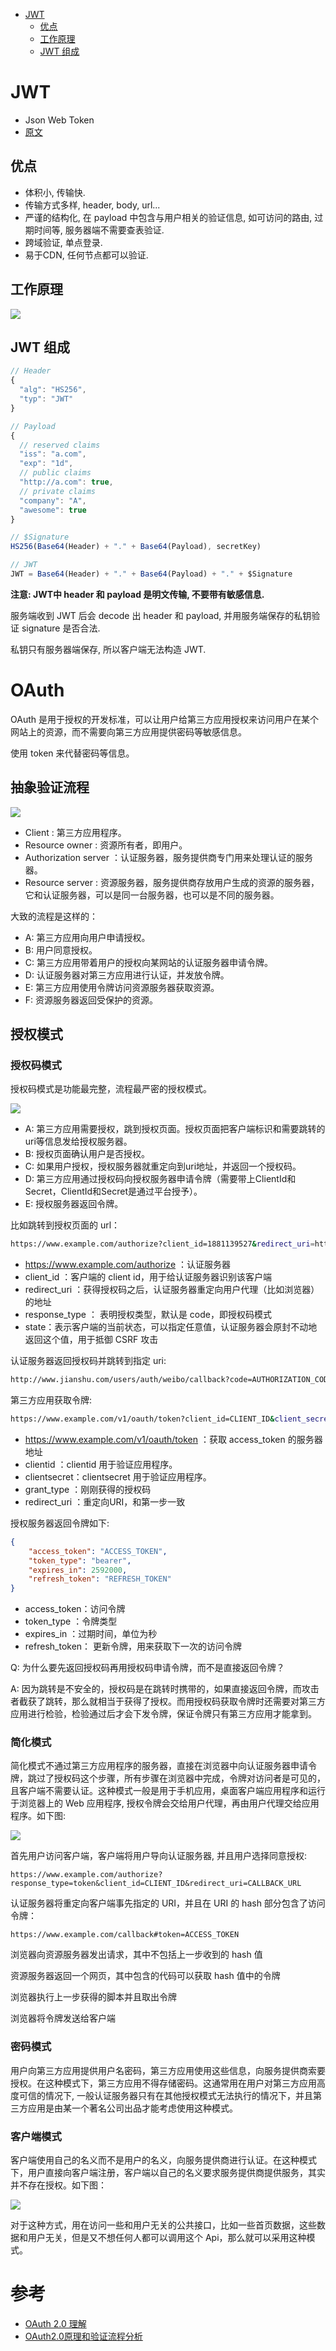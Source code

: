 
<!-- TOC -->

- [JWT](#jwt)
    - [优点](#优点)
    - [工作原理](#工作原理)
    - [JWT 组成](#jwt-组成)

<!-- /TOC -->

# JWT

* Json Web Token
* [原文](https://zhuanlan.zhihu.com/p/27370773?hmsr=toutiao.io&utm_medium=toutiao.io&utm_source=toutiao.io)

## 优点

* 体积小, 传输快.
* 传输方式多样, header, body, url...
* 严谨的结构化, 在 payload 中包含与用户相关的验证信息, 如可访问的路由, 过期时间等, 服务器端不需要查表验证.
* 跨域验证, 单点登录.
* 易于CDN, 任何节点都可以验证.

## 工作原理

![](pic/auth01.png)


## JWT 组成

```js
// Header
{
  "alg": "HS256",
  "typ": "JWT"
}

// Payload
{
  // reserved claims
  "iss": "a.com",
  "exp": "1d",
  // public claims
  "http://a.com": true,
  // private claims
  "company": "A",
  "awesome": true
}

// $Signature
HS256(Base64(Header) + "." + Base64(Payload), secretKey)

// JWT
JWT = Base64(Header) + "." + Base64(Payload) + "." + $Signature
```

**注意: JWT中 header 和 payload 是明文传输, 不要带有敏感信息.**

服务端收到 JWT 后会 decode 出 header 和 payload, 并用服务端保存的私钥验证 signature 是否合法.

私钥只有服务器端保存, 所以客户端无法构造 JWT.



# OAuth

OAuth 是用于授权的开发标准，可以让用户给第三方应用授权来访问用户在某个网站上的资源，而不需要向第三方应用提供密码等敏感信息。

使用 token 来代替密码等信息。


## 抽象验证流程

![](pic/auth03.webp)

- Client               : 第三方应用程序。
- Resource owner       : 资源所有者，即用户。
- Authorization server ：认证服务器，服务提供商专门用来处理认证的服务器。
- Resource server      : 资源服务器，服务提供商存放用户生成的资源的服务器，它和认证服务器，可以是同一台服务器，也可以是不同的服务器。


大致的流程是这样的：
- A: 第三方应用向用户申请授权。
- B: 用户同意授权。
- C: 第三方应用带着用户的授权向某网站的认证服务器申请令牌。
- D: 认证服务器对第三方应用进行认证，并发放令牌。
- E: 第三方应用使用令牌访问资源服务器获取资源。
- F: 资源服务器返回受保护的资源。





## 授权模式


### 授权码模式

授权码模式是功能最完整，流程最严密的授权模式。

![](pic/auth02.webp)

- A: 第三方应用需要授权，跳到授权页面。授权页面把客户端标识和需要跳转的uri等信息发给授权服务器。
- B: 授权页面确认用户是否授权。
- C: 如果用户授权，授权服务器就重定向到uri地址，并返回一个授权码。
- D: 第三方应用通过授权码向授权服务器申请令牌（需要带上ClientId和Secret，ClientId和Secret是通过平台授予）。
- E: 授权服务器返回令牌。

比如跳转到授权页面的 url：

```bash
https://www.example.com/authorize?client_id=1881139527&redirect_uri=http://www.jianshu.com/users/auth/weibo/callback&response_type=code&state=f2d53629dd57f670e56b4ded85e2c8c5ad50514a66b44a4b
```

- https://www.example.com/authorize ：认证服务器
- client_id ：客户端的 client id，用于给认证服务器识别该客户端
- redirect_uri ：获得授权码之后，认证服务器重定向用户代理（比如浏览器）的地址
- response_type ： 表明授权类型，默认是 code，即授权码模式
- state：表示客户端的当前状态，可以指定任意值，认证服务器会原封不动地返回这个值，用于抵御 CSRF 攻击

认证服务器返回授权码并跳转到指定 uri:

```bash
http://www.jianshu.com/users/auth/weibo/callback?code=AUTHORIZATION_CODE
```

第三方应用获取令牌:

```bash
https://www.example.com/v1/oauth/token?client_id=CLIENT_ID&client_secret=CLIENT_SECRET&grant_type=authorization_code&code=AUTHORIZATION_CODE&redirect_url=REDIRECT_URL
```

- https://www.example.com/v1/oauth/token ：获取 access_token 的服务器地址
- clientid ：clientid 用于验证应用程序。
- clientsecret：clientsecret 用于验证应用程序。
- grant_type ：刚刚获得的授权码
- redirect_uri ：重定向URI，和第一步一致

授权服务器返回令牌如下:

```json
{
    "access_token": "ACCESS_TOKEN",
    "token_type": "bearer",
    "expires_in": 2592000,
    "refresh_token": "REFRESH_TOKEN"
}
```

- access_token：访问令牌
- token_type ：令牌类型
- expires_in ：过期时间，单位为秒
- refresh_token： 更新令牌，用来获取下一次的访问令牌


Q: 为什么要先返回授权码再用授权码申请令牌，而不是直接返回令牌？

A: 因为跳转是不安全的，授权码是在跳转时携带的，如果直接返回令牌，而攻击者截获了跳转，那么就相当于获得了授权。而用授权码获取令牌时还需要对第三方应用进行检验，检验通过后才会下发令牌，保证令牌只有第三方应用才能拿到。





### 简化模式

简化模式不通过第三方应用程序的服务器，直接在浏览器中向认证服务器申请令牌，跳过了授权码这个步骤，所有步骤在浏览器中完成，令牌对访问者是可见的，且客户端不需要认证。这种模式一般是用于手机应用，桌面客户端应用程序和运行于浏览器上的 Web 应用程序, 授权令牌会交给用户代理，再由用户代理交给应用程序。如下图:

![](pic/auth04.webp)


首先用户访问客户端，客户端将用户导向认证服务器, 并且用户选择同意授权:

```
https://www.example.com/authorize?response_type=token&client_id=CLIENT_ID&redirect_uri=CALLBACK_URL
```

认证服务器将重定向客户端事先指定的 URI，并且在 URI 的 hash 部分包含了访问令牌：

```
https://www.example.com/callback#token=ACCESS_TOKEN
```

浏览器向资源服务器发出请求，其中不包括上一步收到的 hash 值

资源服务器返回一个网页，其中包含的代码可以获取 hash 值中的令牌

浏览器执行上一步获得的脚本并且取出令牌

浏览器将令牌发送给客户端



### 密码模式

用户向第三方应用提供用户名密码，第三方应用使用这些信息，向服务提供商索要授权。在这种模式下，第三方应用不得存储密码。这通常用在用户对第三方应用高度可信的情况下, 一般认证服务器只有在其他授权模式无法执行的情况下，并且第三方应用是由某一个著名公司出品才能考虑使用这种模式。


### 客户端模式

客户端使用自己的名义而不是用户的名义，向服务提供商进行认证。在这种模式下，用户直接向客户端注册，客户端以自己的名义要求服务提供商提供服务，其实并不存在授权。如下图：

![](pic/auth05.webp)

对于这种方式，用在访问一些和用户无关的公共接口，比如一些首页数据，这些数据和用户无关，但是又不想任何人都可以调用这个 Api，那么就可以采用这种模式。




# 参考
- [OAuth 2.0 理解](https://mp.weixin.qq.com/s/hzy8gV0eDdumg0TD5mi5cA)
- [OAuth2.0原理和验证流程分析](https://www.jianshu.com/p/d74ce6ca0c33)
